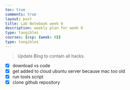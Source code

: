 ```yaml
---
toc: true
comments: true
layout: post
title: Lab Notebook week 0
description: weekly plan for week 0 
type: tangibles
courses: {csp: {week: 0}}
type: tangibles
---
```



> Update Blog to contain all hacks.
- [X] download vs code
- [X] get added to cloud ubuntu server because mac too old
- [X] run tools script
- [X] clone github repository